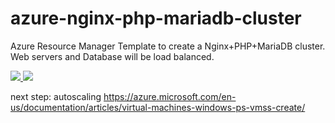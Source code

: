 # azure-nginx-php-mariadb-cluster
Azure Resource Manager Template to create a Nginx+PHP+MariaDB cluster. Web servers and Database will be load balanced.

<a href="https://portal.azure.com/#create/Microsoft.Template/uri/https%3A%2F%2Fraw.githubusercontent.com%2Fjuliosene%2Fazure-nginx-php-mariadb-cluster%2Fmaster%2Fnginx-php-mariadb.json" target="_blank">
    <img src="http://azuredeploy.net/deploybutton.png"/>
</a>
<a href="http://armviz.io/#/?load=https%3A%2F%2Fraw.githubusercontent.com%2Fjuliosene%2Fazure-nginx-php-mariadb-cluster%2Fmaster%2Fnginx-php-mariadb.json" target="_blank">
    <img src="http://armviz.io/visualizebutton.png"/>
</a>

next step: autoscaling
https://azure.microsoft.com/en-us/documentation/articles/virtual-machines-windows-ps-vmss-create/
